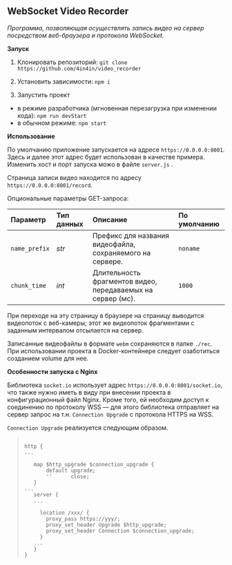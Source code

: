 ## WebSocket Video Recorder ##

_Программа, позволяющая осуществлять запись видео на сервер посредством веб-браузера и протокола WebSocket._


__Запуск__

1. Клонировать репозиторий:  `git clone https://github.com/4in4in/video_recorder`

2. Установить зависимости: `npm i`

3. Запустить проект 

- в режиме разработчика (мгновенная перезагрузка при изменении кода): `npm run devStart`
- в обычном режиме: `npm start`


__Использование__

По умолчанию приложение запускается на адресе `https://0.0.0.0:8001`. Здесь и далее этот адрес будет использован в качестве примера. Изменить хост и порт запуска можо в файле `server.js` .

Страница записи видео находится по адресу `https://0.0.0.0:8001/record`.

Опциональные параметры GET-запроса:

| Параметр      | Тип данных  | Описание                                                    | По умолчанию
|:---           |:---         |:---                                                         |:---
| `name_prefix` | _str_       | Префикс для названия видеофайла, сохраняемого на сервере.   | `noname`
| `chunk_time`  | _int_       | Длительность фрагментов видео, передаваемых на сервер (мс). | `1000`

При переходе на эту страницу в браузере на страницу выводится видеопоток с веб-камеры; этот же видеопоток фрагментами с заданным интервалом отсылается на сервер.

Записанные видеофайлы в формате `webm` сохраняются в папке `./rec`. При использовании проекта в Docker-контейнере следует озаботиться созданием volume для нее. 

__Особенности запуска с Nginx__

Библиотека `socket.io` использует адрес `https://0.0.0.0:8001/socket.io`, что также нужно иметь в виду при внесении проекта в конфигурационный файл Nginx. Кроме того, ей необходим доступ к соединению по протоколу WSS — для этого библиотека отправляет на сервер запрос на т.н. `Connection Upgrade` с протокола HTTPS на WSS.

`Connection Upgrade` реализуется следующим образом.

>```...
>
>http {
>...
>
>    map $http_upgrade $connection_upgrade {
>        default upgrade;
>        ''      close;
>    }
>...
>    server {  
>    ...
>    
>      location /xxx/ {
>        proxy_pass https://yyy/;
>        proxy_set_header Upgrade $http_upgrade;
>        proxy_set_header Connection $connection_upgrade;
>      }
>    ...
>    }
>}
>```
